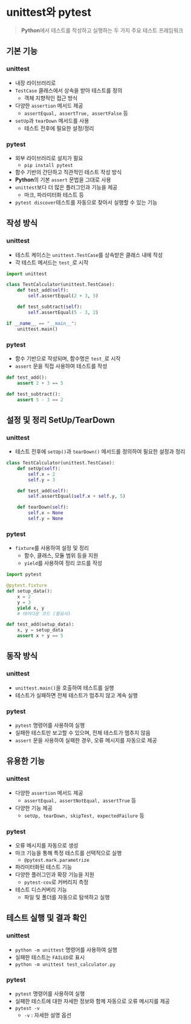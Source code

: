 # unittest와 pytest
> **Python**에서 테스트를 작성하고 실행하는 두 가지 주요 테스트 프레임워크

## 기본 기능

### unittest
- 내장 라이브러리로
- `TestCase` 클래스에서 상속을 받아 테스트를 정의
  - 객체 지향적인 접근 방식
- 다양한 `assertion` 메서드 제공
  - `assertEqual, assertTrue, assertFalse` 등
- `setUp`과 `tearDown` 메서드를 사용
  - 테스트 전후에 필요한 설정/정리

### pytest
- 외부 라이브러리로 설치가 필요
  - `pip install pytest`
- 함수 기반의 간단하고 직관적인 테스트 작성 방식
- **Python**의 기본 `assert` 문법을 그대로 사용
- `unittest`보다 더 많은 플러그인과 기능을 제공
  -  마크, 파라미터화 테스트 등
- `pytest discover`테스트를 자동으로 찾아서 실행할 수 있는 기능

## 작성 방식

### unittest
- 테스트 케이스는 `unittest.TestCase`를 상속받은 클래스 내에 작성
- 각 테스트 메서드는 `test_`로 시작

```py
import unittest

class TestCalculator(unittest.TestCase):
    def test_add(self):
        self.assertEqual(2 + 3, 5)

    def test_subtract(self):
        self.assertEqual(5 - 3, 2)

if __name__ == "__main__":
    unittest.main()
```

### pytest
- 함수 기반으로 작성되며, 함수명은 `test_`로 시작
- `assert` 문을 직접 사용하여 테스트를 작성

```py
def test_add():
    assert 2 + 3 == 5

def test_subtract():
    assert 5 - 3 == 2
```

## 설정 및 정리 SetUp/TearDown

### unittest
- 테스트 전후에 `setUp()`과 `tearDown()` 메서드를 정의하여 필요한 설정과 정리

```py
class TestCalculator(unittest.TestCase):
    def setUp(self):
        self.x = 2
        self.y = 3

    def test_add(self):
        self.assertEqual(self.x + self.y, 5)

    def tearDown(self):
        self.x = None
        self.y = None
```

### pytest
- `fixture`를 사용하여 설정 및 정리
  - 함수, 클래스, 모듈 범위 등을 지원
  - `yield`를 사용하여 정리 코드를 작성

```py
import pytest

@pytest.fixture
def setup_data():
    x = 2
    y = 3
    yield x, y
    # 테어다운 코드 (필요시)

def test_add(setup_data):
    x, y = setup_data
    assert x + y == 5
```

## 동작 방식

### unittest
- `unittest.main()`을 호출하여 테스트를 실행
- 테스트가 실패하면 전체 테스트가 멈추지 않고 계속 실행

### pytest
- `pytest` 명령어를 사용하여 실행
- 실패한 테스트만 보고할 수 있으며, 전체 테스트가 멈추지 않음
- `assert` 문을 사용하여 실패한 경우, 오류 메시지를 자동으로 제공

## 유용한 기능

### unittest
- 다양한 `assertion` 메서드 제공
  - `assertEqual, assertNotEqual, assertTrue` 등
- 다양한 기능 제공 
  - `setUp, tearDown, skipTest, expectedFailure` 등

### pytest
- 오류 메시지를 자동으로 생성
- 마크 기능을 통해 특정 테스트를 선택적으로 실행
  -  `@pytest.mark.parametrize`
- 파라미터화된 테스트 기능
- 다양한 플러그인과 확장 기능을 지원
  - `pytest-cov`로 커버리지 측정
- 테스트 디스커버리 기능
  - 파일 및 폴더를 자동으로 탐색하고 실행

## 테스트 실행 및 결과 확인

### unittest
- `python -m unittest` 명령어를 사용하여 실행
- 실패한 테스트는 `FAILED`로 표시
- `python -m unittest test_calculator.py`

### pytest
- `pytest` 명령어를 사용하여 실행
- 실패한 테스트에 대한 자세한 정보와 함께 자동으로 오류 메시지를 제공
- `pytest -v`
  - `-v` : 자세한 설명 옵션